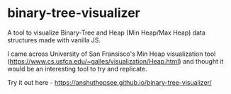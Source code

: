 # binary-tree-visualizer

A tool to visualize Binary-Tree and Heap (Min Heap/Max Heap) data structures made with vanilla JS. 

I came across University of San Fransisco's Min Heap visualization tool (https://www.cs.usfca.edu/~galles/visualization/Heap.html) and thought it would be an interesting tool to try and replicate.

Try it out here - https://anshuthopsee.github.io/binary-tree-visualizer/
